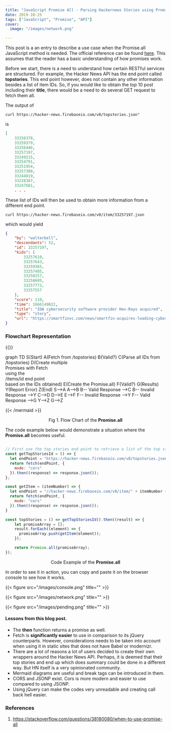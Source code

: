 ```yaml
---
title: "JavaScript Promise All - Parsing Hackernews Stories using Promise.all"
date: 2019-10-25
tags: ["JavaScript", "Promise", "API"]
cover:
  image: "/images/network.png"

---
```



This post is a an entry to describe a use case when the Promise.all JavaScript method is needed. The official reference can be found [here](https://developer.mozilla.org/en-US/docs/Web/JavaScript/Reference/Global_Objects/Promise/all). This assumes that the reader has a basic understanding of how promises work.


Before we start, there is a need to understand how certain RESTful services are structured. For example, the Hacker News API has the end point called **topstories**. This end point however, does not contain any other information besides a list of item IDs. So, if you would like to obtain the top 10 post including their **title**, there would be a need to do several GET request to fetch them all.

The output of 

```shell
curl https://hacker-news.firebaseio.com/v0/topstories.json"
```

is

```json
[
    33256378,
    33259379,
    33256446,
    33257197,
    33249215,
    33254791,
    33251954,
    33257300,
    33244819,
    33228387,
    33247681,
    . . . 
```

These list of IDs will then be used to obtain more information from a different end point.

```shell
curl https://hacker-news.firebaseio.com/v0/item/33257197.json
```

which would yield

```json
{
    "by": "walterbell",
    "descendants": 52,
    "id": 33257197,
    "kids": [
        33257610,
        33257643,
        33259365,
        33257485,
        33258257,
        33258605,
        33257772,
        33257557
    ],
    "score": 110,
    "time": 1666149822,
    "title": "IDA cybersecurity software provider Hex-Rays acquired",
    "type": "story",
    "url": "https://smartfinvc.com/news/smartfin-acquires-leading-cybersecurity-software-provider-hex-rays-together-with-sfpim-and-sriw/"
}

```


### Flowchart Representation

{{<mermaid align="left">}}

  graph TD
      S(Start)
      A(Fetch from /topstories)
      B{Valid?}
      C(Parse all IDs from <br />/topstories)
      D(Create multiple <br />Promises with Fetch <br />using the <br />/items/id end point <br />based on the IDs obtained)
      E(Create the Promise.all)
      F{Valid?}
      G(Results)
      Y(Report Error)
      Z(End)
      S-->A
      A-->B
      B-- Valid Response -->C
      B-- Invalid Response -->Y
      C-->D
      D-->E
      E-->F
      F-- Invalid Response -->Y
      F-- Valid Response -->G
      Y-->Z
      G-->Z

{{< /mermaid >}}

<p align="center">Fig 1. Flow Chart of the <strong>Promise.all</strong> </p>



The code example below would demonstrate a situation where the **Promise.all** becomes useful.

```js

// First use the top stories end point to retrieve a list of the top stories
const getTopStoriesId = () => {
  let endPoint = "https://hacker-news.firebaseio.com/v0/topstories.json";
  return fetch(endPoint, {
    mode: "cors"
  }).then((response) => response.json());
};

const getItem = (itemNumber) => {
  let endPoint = "//hacker-news.firebaseio.com/v0/item/" + itemNumber + ".json";
  return fetch(endPoint, {
    mode: "cors"
  }).then((response) => response.json());
}

const topStories = () => getTopStoriesId().then((result) => {
    let promiseArray = [];
    result.forEach((element) => {
      promiseArray.push(getItem(element));
    });

    return Promise.all(promiseArray);
});

```
<p align="center">Code Example of the <strong>Promise.all</strong> </p>


In order to see it in action, you can copy and paste it on the browser console to see how it works.




{{< figure src="/images/console.png" title="" >}}

{{< figure src="/images/network.png" title="" >}}

{{< figure src="/images/pending.png" title="" >}}








#### Lessons from this blog post.

- The **then** function returns a promise as well. 
- Fetch is **significantly easier** to use in comparison to its jQuery counterparts. However, considerations needs to be taken into account when using it in static sites that does not have Babel or modernizr.
- There are a lot of reasons a lot of users decided to create their own wrappers around the Hacker News API. Perhaps, it is deemed that their top stories and end up which does summary could be done in a different way. But HN itself is a very opinionated community.
- Mermaid diagrams are useful and break tags can be introduced in them.
- CORS and JSONP exist. Cors is more modern and easier to use compared to using JSONP.
- Using jQuery can make the codes very unreadable and creating call back hell easier.


### References

1. https://stackoverflow.com/questions/38180080/when-to-use-promise-all



<script>
// const getTopStoriesId = () => {
//   let endPoint = "https://hacker-news.firebaseio.com/v0/topstories.json";
//   return fetch(endPoint, {
//     mode: "cors"
//   }).then((response) => response.json());
// };

// const getItem = (itemNumber) => {
//   let endPoint = "//hacker-news.firebaseio.com/v0/item/" + itemNumber + ".json";
//   return fetch(endPoint, {
//     mode: "cors"
//   }).then((response) => response.json());
// }

// const topStories = () => getTopStoriesId().then((result) => {
//     let promiseArray = [];
//     result.forEach((element) => {
//       promiseArray.push(getItem(element));
//     });

//     return Promise.all(promiseArray);
// });

// const stories = topStories().then((result) => {
//   let titleStrings = "";
//   result.forEach((element) => {titleStrings += element["title"].toLocaleUpperCase()});
//   console.log(titleStrings);
// });

</script>